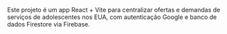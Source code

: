 <!-- Use this file to provide workspace-specific custom instructions to Copilot. For more details, visit https://code.visualstudio.com/docs/copilot/copilot-customization#_use-a-githubcopilotinstructionsmd-file -->

Este projeto é um app React + Vite para centralizar ofertas e demandas de serviços de adolescentes nos EUA, com autenticação Google e banco de dados Firestore via Firebase.
